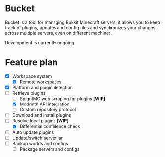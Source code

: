 # Bucket

Bucket is a tool for managing Bukkit Minecraft servers, it allows you to keep track of
plugins, updates and config files and synchronizes your changes across multiple servers,
even on different machines.

Development is currently ongoing

# Feature plan
- [X] Workspace system
	- [X] Remote workspaces
- [X] Platform and plugin detection
- [ ] Retrieve plugins
	- [ ] SpigotMC web scraping for plugins **[WIP]**
	- [X] Modrinth API integration
	- [ ] Custom repository protocol
- [ ] Download and install plugins
- [ ] Resolve local plugins **[WIP]**
	- [X] Differential confidence check
- [ ] Auto update plugins
- [ ] Update/switch server jar
- [ ] Backup worlds and configs
	- [ ] Package servers and configs
